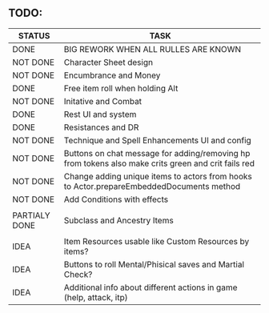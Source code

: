 ## TODO:

|     STATUS     |   				TASK                    |
|----------------|------------------------------------------|
|	 DONE	     |	BIG REWORK WHEN ALL RULLES ARE KNOWN	|
|	 NOT DONE	 |	Character Sheet design					|
|	 NOT DONE	 |	Encumbrance and Money					|
|	 DONE	     |	Free item roll when holding Alt			|
|	 NOT DONE	 |	Initative and Combat					|
|	 DONE	     |	Rest UI and system					|
|	 DONE	     |	Resistances	and DR						|
|	 NOT DONE	 |	Technique and Spell Enhancements UI and config	|
|	 NOT DONE	 |	Buttons on chat message for adding/removing hp from tokens also make crits green and crit fails red	|
|	 NOT DONE	 |	Change adding unique items to actors from hooks to Actor.prepareEmbeddedDocuments method	|
|	 NOT DONE	 |	Add Conditions with effects	|
||
|	 PARTIALY DONE	 |	Subclass and Ancestry Items				|
||
|	 	IDEA	 |	Item Resources usable like Custom Resources by items?	|
|	 	IDEA	 |	Buttons to roll Mental/Phisical saves and Martial Check?	|
|	 	IDEA	 |	Additional info about different actions in game (help, attack, itp)	|